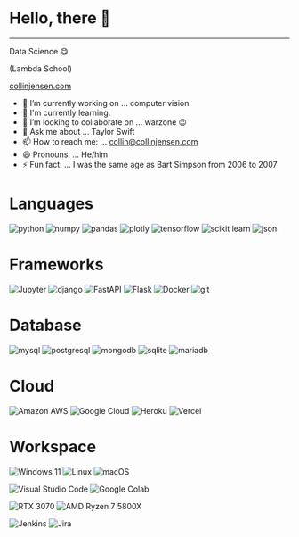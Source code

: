 # Hello, there 👋
---
Data Science 😋

(Lambda School)

[collinjensen.com](http://collinjensen.com)


- 🔭 I’m currently working on ... computer vision
- 🌱 I'm currently learning.
- 👯 I’m looking to collaborate on ... warzone 😉
- 💬 Ask me about ... Taylor Swift
- 📫 How to reach me: ... collin@collinjensen.com
- 😄 Pronouns: ... He/him
- ⚡ Fun fact: ... I was the same age as Bart Simpson from 2006 to 2007
# Languages
![python](https://img.shields.io/badge/Python-3776AB?style=for-the-badge&logo=python&logoColor=white)
![numpy](https://img.shields.io/badge/Numpy-777BB4?style=for-the-badge&logo=numpy&logoColor=white)
![pandas](https://img.shields.io/badge/Pandas-2C2D72?style=for-the-badge&logo=pandas&logoColor=white)
![plotly](https://img.shields.io/badge/Plotly-239120?style=for-the-badge&logo=plotly&logoColor=white)
![tensorflow](https://img.shields.io/badge/TensorFlow-FF6F00?style=for-the-badge&logo=TensorFlow&logoColor=white)
![scikit learn](https://img.shields.io/badge/scikit_learn-F7931E?style=for-the-badge&logo=scikit-learn&logoColor=white)
![json](https://img.shields.io/badge/json-5E5C5C?style=for-the-badge&logo=json&logoColor=white)

# Frameworks
![Jupyter](https://img.shields.io/badge/Jupyter-F37626.svg?&style=for-the-badge&logo=Jupyter&logoColor=white)
![django](https://img.shields.io/badge/Django-092E20?style=for-the-badge&logo=django&logoColor=white)
![FastAPI](https://img.shields.io/badge/fastapi-109989?style=for-the-badge&logo=FASTAPI&logoColor=white)
![Flask](https://img.shields.io/badge/Flask-000000?style=for-the-badge&logo=flask&logoColor=white)
![Docker](https://img.shields.io/badge/Docker-2CA5E0?style=for-the-badge&logo=docker&logoColor=white)
![git](https://img.shields.io/badge/Git-F05032?style=for-the-badge&logo=git&logoColor=white)

# Database
![mysql](https://img.shields.io/badge/MySQL-00000F?style=for-the-badge&logo=mysql&logoColor=white)
![postgresql](https://img.shields.io/badge/PostgreSQL-316192?style=for-the-badge&logo=postgresql&logoColor=white)
![mongodb](https://img.shields.io/badge/MongoDB-white?style=for-the-badge&logo=mongodb&logoColor=4EA94B)
![sqlite](https://img.shields.io/badge/SQLite-07405E?style=for-the-badge&logo=sqlite&logoColor=white)
![mariadb](https://img.shields.io/badge/MariaDB-003545?style=for-the-badge&logo=mariadb&logoColor=white)

# Cloud
![Amazon AWS](https://img.shields.io/badge/Amazon_AWS-232F3E?style=for-the-badge&logo=amazon-aws&logoColor=white)
![Google Cloud](https://img.shields.io/badge/Google_Cloud-4285F4?style=for-the-badge&logo=google-cloud&logoColor=white)
![Heroku](https://img.shields.io/badge/Heroku-430098?style=for-the-badge&logo=heroku&logoColor=white)
![Vercel](https://img.shields.io/badge/Vercel-000000?style=for-the-badge&logo=vercel&logoColor=white)

# Workspace
![Windows 11](https://img.shields.io/badge/Windows-0078D6?style=for-the-badge&logo=windows&logoColor=white)
![Linux](https://img.shields.io/badge/Linux-FCC624?style=for-the-badge&logo=linux&logoColor=black)
![macOS](https://img.shields.io/badge/mac%20os-000000?style=for-the-badge&logo=apple&logoColor=white)

![Visual Studio Code](https://img.shields.io/badge/Visual_Studio_Code-0078D4?style=for-the-badge&logo=visual%20studio%20code&logoColor=white)
![Google Colab](https://img.shields.io/badge/Colab-F9AB00?style=for-the-badge&logo=googlecolab&color=525252)

![RTX 3070](https://img.shields.io/badge/NVIDIA-RTX3070-76B900?style=for-the-badge&logo=nvidia&logoColor=white)
![AMD Ryzen 7 5800X](https://img.shields.io/badge/AMD-Ryzen_7_5800X-ED1C24?style=for-the-badge&logo=amd&logoColor=white)

![Jenkins](https://img.shields.io/badge/Jenkins-D24939?style=for-the-badge&logo=Jenkins&logoColor=white)
![Jira](https://img.shields.io/badge/Jira-0052CC?style=for-the-badge&logo=Jira&logoColor=white)
